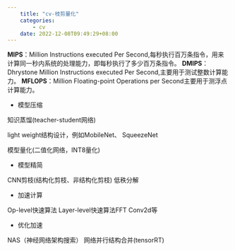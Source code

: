 ```yaml
---
    title: "cv-枝剪量化"
    categories: 
        - cv
    date: 2022-12-08T09:49:29+08:00
---
```


**MIPS**：Million Instructions executed Per Second,每秒执行百万条指令，用来计算同一秒内系统的处理能力，即每秒执行了多少百万条指令。
**DMIPS**：Dhrystone Million Instructions executed Per Second,主要用于测试整数计算能力。
**MFLOPS**：Million Floating-point Operations per Second主要用于测浮点计算能力。



- 模型压缩

知识蒸馏(teacher-student网络)

light weight结构设计，例如MobileNet、 SqueezeNet

模型量化(二值化网络，INT8量化)

- 模型精简

CNN剪枝(结构化剪枝、非结构化剪枝)
低秩分解

- 加速计算

Op-level快速算法
Layer-level快速算法FFT Conv2d等

- 优化加速

NAS（神经网络架构搜索）
网络并行结构合并(tensorRT)

